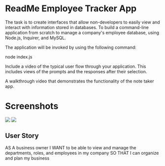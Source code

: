 # ReadMe Employee Tracker App

The task is to create interfaces that allow non-developers to easily view and interact with information stored in databases. To build a command-line application from scratch to manage a company's employee database, using Node.js, Inquirer, and MySQL.

The application will be invoked by using the following command:

node index.js

Include a video of the typical user flow through your application. This includes views of the prompts and the responses after their selection.


A walkthrough video that demonstrates the functionality of the note taker app.



# Screenshots


<img src="./assets/images/screen_appview.png">


<img src="./assets/images/note_screen.png">



## User Story

AS A business owner
I WANT to be able to view and manage the departments, roles, and employees in my company
SO THAT I can organize and plan my business